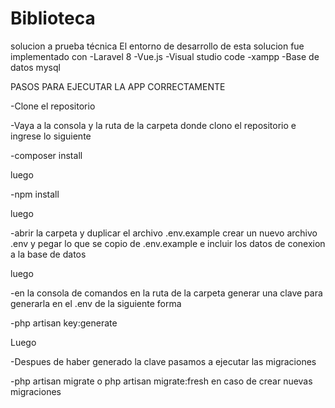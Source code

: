 # Biblioteca
solucion a prueba técnica 
El entorno de desarrollo de esta solucion fue implementado con
-Laravel 8
-Vue.js
-Visual studio code
-xampp
-Base de datos mysql

PASOS PARA EJECUTAR LA APP CORRECTAMENTE

-Clone el repositorio

-Vaya a la consola y la ruta de la carpeta donde clono el repositorio e ingrese lo siguiente

-composer install

luego

-npm install

luego

-abrir la carpeta y duplicar el archivo .env.example
crear un nuevo archivo .env y pegar lo que se copio de .env.example e incluir los datos de conexion a la base de datos
	 
luego

-en la consola de comandos en la ruta de la carpeta generar una clave para generarla en el .env de la siguiente forma

-php artisan key:generate
		 
Luego

-Despues de haber generado la clave pasamos a ejecutar las migraciones

-php artisan migrate o php artisan migrate:fresh en caso de crear nuevas migraciones
